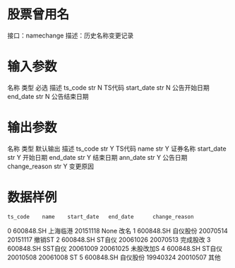 # 股票曾用名
接口：namechange
描述：历史名称变更记录

# 输入参数

名称	类型	必选	描述
ts_code	str	N	TS代码
start_date	str	N	公告开始日期
end_date	str	N	公告结束日期
# 输出参数

名称	类型	默认输出	描述
ts_code	str	Y	TS代码
name	str	Y	证券名称
start_date	str	Y	开始日期
end_date	str	Y	结束日期
ann_date	str	Y	公告日期
change_reason	str	Y	变更原因

# 数据样例

    ts_code    name    start_date   end_date      change_reason
0  600848.SH   上海临港   20151118      None         改名
1  600848.SH   自仪股份   20070514  20151117         撤销ST
2  600848.SH   ST自仪     20061026  20070513         完成股改
3  600848.SH   SST自仪   20061009  20061025        未股改加S
4  600848.SH   ST自仪     20010508  20061008         ST
5  600848.SH   自仪股份  19940324  20010507         其他
